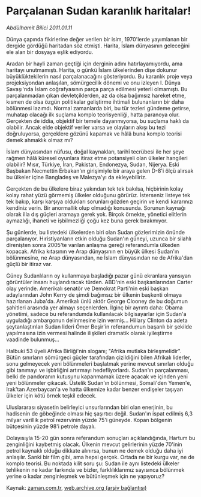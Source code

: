# Parçalanan Sudan karanlık haritalar!

*Abdülhamit Bilici 2011.01.11*

<td class="columnist-detail">
<p>Dünya çapında fikirlerine değer verilen bir isim, 1970'lerde yayımlanan bir dergide gördüğü haritadan söz etmişti. Harita, İslam dünyasının geleceğini ele alan bir dosyaya eşlik ediyordu.</p>
<p>
<div id="haberMetinDiv">
<p>Aradan bir hayli zaman geçtiği için derginin adını hatırlayamıyordu, ama haritayı unutmamıştı. Harita, o günkü İslam ülkelerinden dişe dokunur büyüklüktekilerin nasıl parçalanacağını gösteriyordu. Bu karanlık proje veya projeksiyondan anlaşılan, sömürgecilik dönemi ve onu izleyen I. Dünya Savaşı'nda İslam coğrafyasının parça parça edilmesi yeterli olmamıştı. Bu parçalanmadan çıkan devletçiklerden, az da olsa bağımsız hareket etme, kısmen de olsa özgün politikalar geliştirme ihtimali bulunanların bir daha bölünmesi lazımdı. Normal zamanlarda biri, bu tür tezleri gündeme getirse, muhatap olacağı ilk suçlama komplo teorisyenliği, hatta paranoya olur. Gerçekten de iddia, objektif bir temele dayanmıyorsa, bu suçlama haklı da olabilir. Ancak elde objektif veriler varsa ve olayların akışı bu tezi doğruluyorsa, gerçeklere gözünü kapamak ve hâlâ buna komplo teorisi demek ahmaklık olmaz mı?
<p>İslam dünyasından nüfusu, doğal kaynakları, tarihî tecrübesi ile her şeye rağmen hâlâ küresel oyunlara itiraz etme potansiyeli olan ülkeler hangileri olabilir? Mısır, Türkiye, İran, Pakistan, Endonezya, Sudan, Nijerya. Eski Başbakan Necmettin Erbakan'ın girişimiyle bir araya gelen D-8'i ölçü alırsak bu ülkeler içine Bangladeş ve Malezya'yı da ekleyebiliriz.
<p>Gerçekten de bu ülkelere biraz yakından tek tek bakılsa, hiçbirinin kolay kolay rahat yüzü görmemiş ülkeler olduğunu görürüz. İsterseniz listeye tek tek bakıp, karşı karşıya oldukları sorunları gözden geçirin ve kendi kararınızı kendiniz verin. Bir anormallik olup olmadığı konusunda. Sorunun kaynağı olarak illa dış güçleri aramaya gerek yok. Birçok örnekte, yönetici elitlerin aymazlığı, ihaneti ve işbilmezliği çoğu kez buna gerek bırakmıyor.
<p>Şu günlerde, bu listedeki ülkelerden biri olan Sudan gözlerimizin önünde parçalanıyor. Hıristiyanların etkin olduğu Sudan'ın güneyi, uzunca bir silahlı direnişten sonra 2005'te varılan anlaşma gereği referandumla ülkeden kopacak. Afrika kıtasının ve Arap dünyasının en büyük ülkesi Sudan'ın bölünmesine, ne Arap dünyasından, ne İslam dünyasından ne de Afrika'dan güçlü bir itiraz var.
<p>Güney Sudanlıların oy kullanmaya başladığı pazar günü ekranlara yansıyan görüntüler insanı huylandıracak türden. ABD'nin eski başkanlarından Carter olay yerinde. Amerikalı senatör ve Demokrat Parti'nin eski başkan adaylarından John Kerry de şimdi bağımsız bir ülkenin başkenti olmaya hazırlanan Juba'da. Amerikalı ünlü aktör George Clooney de bu doğumun şahitleri arasında yer almayı seçenlerden. İlginç bir ayrıntı daha: Obama yönetimi, sadece bu referandumda kullanılacak bilgisayarlar için Sudan'a uyguladığı ambargonun delinmesine izin vermiş... Hillary Clinton da adeta şeytanlaştırılan Sudan lideri Ömer Beşir'in referandumun başarılı bir şekilde yapılmasına izin vermesi halinde ilişkileri dramatik olarak iyileştirme vaadinde bulunmuş...
<p>Halbuki 53 üyeli Afrika Birliği'nin sloganı; "Afrika mutlaka birleşmelidir". Bütün sınırların sömürgeci güçler tarafından çizildiğini bilen Afrikalı liderler, sonu gelmeyecek yeni bölünmeleri başlatmak yerine mevcut sınırları olduğu gibi tanımayı ve işbirliğini artırmayı hedefliyorlardı. Sudan'ın parçalanması, belki de pandoranın kutusunu kapanmamak üzere açacak ve içinden yeni yeni bölünmeler çıkacak. Üstelik Sudan'ın bölünmesi, Somali'den Yemen'e, Irak'tan Azerbaycan'a ve hatta ülkemize kadar benzer endişeler taşıyan ülkeler için kötü örnek teşkil edecek.
<p>Uluslararası siyasetin belirleyici unsurlarından biri olan enerjinin, bu hadisenin de göbeğinde olması hiç şaşırtıcı değil. Sudan'ın ispat edilmiş 6,3 milyar varillik petrol rezervinin yüzde 75'i güneyde. Kopan bölgenin bütçesinin yüzde 98'i petrole dayalı.
<p>Dolayısıyla 15-20 gün sonra referandum sonuçları açıklandığında, Hartum bu zenginliğini kaybetmiş olacak. Ülkenin mevcut gelirlerinin yüzde 70'inin petrol kaynaklı olduğu dikkate alınırsa, bunun ne demek olduğu daha iyi anlaşılır. Sanki bir film gibi, ama hepsi gerçek. Ortada ne bir kurgu var, ne de komplo teorisi. Bu noktada kilit soru şu: Sudan ile aynı listedeki ülkeler tehlikenin ne kadar farkında ve bizler, farklılıklarımız sayısınca bölünmek yerine o kadar zenginleşmek ve bütünleşmek için ne yapıyoruz? </p></p></p></p></p></p></p></p></div>
</p>
<a href="http://web.archive.org/web/20110117015317/mailto:a.bilici@zaman.com.tr">
</a></td>

Kaynak: [zaman.com.tr](http://zaman.com.tr/yazar.do?yazino=1077188), [web.archive.org (arşiv bağlantısı)](http://web.archive.org/web/20110117015317/http://www.zaman.com.tr:80/yazar.do?yazino=1077188)
